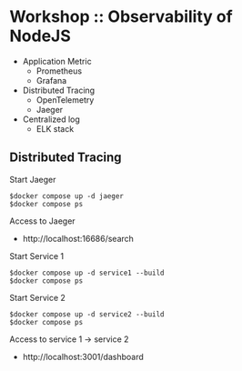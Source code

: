 # Workshop :: Observability of NodeJS
* Application Metric
  * Prometheus
  * Grafana
* Distributed Tracing
  * OpenTelemetry
  * Jaeger
* Centralized log
  * ELK stack

## Distributed Tracing
Start Jaeger
```
$docker compose up -d jaeger
$docker compose ps
```
Access to Jaeger
* http://localhost:16686/search

Start Service 1
```
$docker compose up -d service1 --build
$docker compose ps
```

Start Service 2
```
$docker compose up -d service2 --build
$docker compose ps
```

Access to service 1 -> service 2
* http://localhost:3001/dashboard